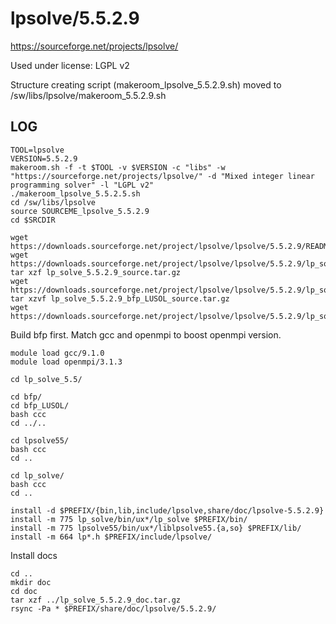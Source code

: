 lpsolve/5.5.2.9
===============

<https://sourceforge.net/projects/lpsolve/>

Used under license:
LGPL v2

Structure creating script (makeroom_lpsolve_5.5.2.9.sh) moved to /sw/libs/lpsolve/makeroom_5.5.2.9.sh

LOG
---

    TOOL=lpsolve
    VERSION=5.5.2.9
    makeroom.sh -f -t $TOOL -v $VERSION -c "libs" -w "https://sourceforge.net/projects/lpsolve/" -d "Mixed integer linear programming solver" -l "LGPL v2"
    ./makeroom_lpsolve_5.5.2.5.sh
    cd /sw/libs/lpsolve
    source SOURCEME_lpsolve_5.5.2.9 
    cd $SRCDIR

    wget https://downloads.sourceforge.net/project/lpsolve/lpsolve/5.5.2.9/README.txt
    wget https://downloads.sourceforge.net/project/lpsolve/lpsolve/5.5.2.9/lp_solve_5.5.2.9_source.tar.gz
    tar xzf lp_solve_5.5.2.9_source.tar.gz
    wget https://downloads.sourceforge.net/project/lpsolve/lpsolve/5.5.2.9/lp_solve_5.5.2.9_bfp_LUSOL_source.tar.gz
    tar xzvf lp_solve_5.5.2.9_bfp_LUSOL_source.tar.gz 
    wget https://downloads.sourceforge.net/project/lpsolve/lpsolve/5.5.2.9/lp_solve_5.5.2.9_doc.tar.gz

Build bfp first.  Match gcc and openmpi to boost openmpi version.

    module load gcc/9.1.0
    module load openmpi/3.1.3

    cd lp_solve_5.5/

    cd bfp/
    cd bfp_LUSOL/
    bash ccc
    cd ../..

    cd lpsolve55/
    bash ccc
    cd ..

    cd lp_solve/
    bash ccc
    cd ..

    install -d $PREFIX/{bin,lib,include/lpsolve,share/doc/lpsolve-5.5.2.9}
    install -m 775 lp_solve/bin/ux*/lp_solve $PREFIX/bin/
    install -m 775 lpsolve55/bin/ux*/liblpsolve55.{a,so} $PREFIX/lib/
    install -m 664 lp*.h $PREFIX/include/lpsolve/

Install docs

    cd ..
    mkdir doc
    cd doc
    tar xzf ../lp_solve_5.5.2.9_doc.tar.gz
    rsync -Pa * $PREFIX/share/doc/lpsolve/5.5.2.9/
